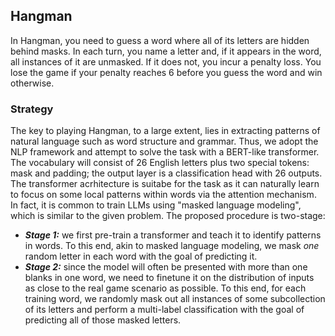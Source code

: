 ## Hangman
In Hangman, you need to guess a word where all of its letters are hidden behind masks. In each turn, you name a letter and,
if it appears in the word, all instances of it are unmasked. If it does not, you incur a penalty loss. You lose the game if
your penalty reaches 6 before you guess the word and win otherwise.

### Strategy
The key to playing Hangman, to a large extent, lies in extracting patterns of natural language such as word structure and grammar. 
Thus, we adopt the NLP framework and attempt to solve the task with a BERT-like transformer. The vocabulary will consist of 26 
English letters plus two special tokens: mask and padding; the output layer is a classification head with 26 outputs. The transformer
acrhitecture is suitabe for the task as it can naturally learn to focus on some local patterns within words via the attention mechanism.
In fact, it is common to train LLMs using "masked language modeling", which is similar to the given problem. The proposed procedure
is two-stage:
- ***Stage 1:*** we first pre-train a transformer and teach it to identify patterns in words. To this end, akin to masked language 
modeling, we mask *one* random letter in each word with the goal of predicting it.
- ***Stage 2:*** since the model will often be presented with more than one blanks in one word, we need to finetune it on the distribution 
of inputs as close to the real game scenario as possible. To this end, for each training word, we randomly mask out all instances of some
 subcollection of its letters and perform a multi-label classification with the goal of predicting all of those masked letters.

